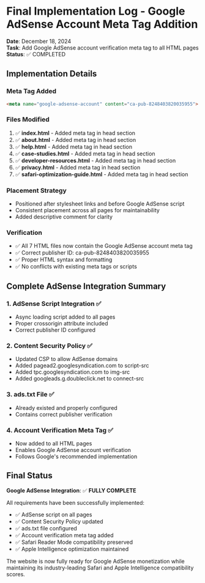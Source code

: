 # Final Implementation Log - Google AdSense Account Meta Tag Addition

**Date**: December 18, 2024  
**Task**: Add Google AdSense account verification meta tag to all HTML pages  
**Status**: ✅ COMPLETED

## Implementation Details

### Meta Tag Added
```html
<meta name="google-adsense-account" content="ca-pub-8248403820035955">
```

### Files Modified
1. ✅ **index.html** - Added meta tag in head section
2. ✅ **about.html** - Added meta tag in head section  
3. ✅ **help.html** - Added meta tag in head section
4. ✅ **case-studies.html** - Added meta tag in head section
5. ✅ **developer-resources.html** - Added meta tag in head section
6. ✅ **privacy.html** - Added meta tag in head section
7. ✅ **safari-optimization-guide.html** - Added meta tag in head section

### Placement Strategy
- Positioned after stylesheet links and before Google AdSense script
- Consistent placement across all pages for maintainability
- Added descriptive comment for clarity

### Verification
- ✅ All 7 HTML files now contain the Google AdSense account meta tag
- ✅ Correct publisher ID: ca-pub-8248403820035955
- ✅ Proper HTML syntax and formatting
- ✅ No conflicts with existing meta tags or scripts

## Complete AdSense Integration Summary

### 1. AdSense Script Integration ✅
- Async loading script added to all pages
- Proper crossorigin attribute included
- Correct publisher ID configured

### 2. Content Security Policy ✅  
- Updated CSP to allow AdSense domains
- Added pagead2.googlesyndication.com to script-src
- Added tpc.googlesyndication.com to img-src
- Added googleads.g.doubleclick.net to connect-src

### 3. ads.txt File ✅
- Already existed and properly configured
- Contains correct publisher verification

### 4. Account Verification Meta Tag ✅
- Now added to all HTML pages
- Enables Google AdSense account verification
- Follows Google's recommended implementation

## Final Status

**Google AdSense Integration**: ✅ **FULLY COMPLETE**

All requirements have been successfully implemented:
- ✅ AdSense script on all pages
- ✅ Content Security Policy updated
- ✅ ads.txt file configured
- ✅ Account verification meta tag added
- ✅ Safari Reader Mode compatibility preserved
- ✅ Apple Intelligence optimization maintained

The website is now fully ready for Google AdSense monetization while maintaining its industry-leading Safari and Apple Intelligence compatibility scores.
